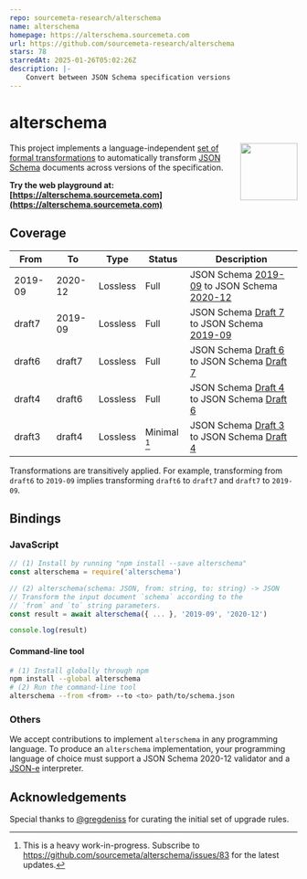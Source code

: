 ```yaml
---
repo: sourcemeta-research/alterschema
name: alterschema
homepage: https://alterschema.sourcemeta.com
url: https://github.com/sourcemeta-research/alterschema
stars: 78
starredAt: 2025-01-26T05:02:26Z
description: |-
    Convert between JSON Schema specification versions
---
```


alterschema
===========

[<img src="./assets/logo.svg" align="right" width="100">](https://json-schema.org)

This project implements a language-independent [set of formal
transformations](https://github.com/jviotti/alterschema/tree/main/legacy/rules) to
automatically transform [JSON Schema](https://json-schema.org) documents across
versions of the specification.

**Try the web playground at:
[https://alterschema.sourcemeta.com](https://alterschema.sourcemeta.com)**

Coverage
--------

| From    | To      | Type     | Status       | Description                                                      |
|---------|---------|----------|--------------|------------------------------------------------------------------|
| 2019-09 | 2020-12 | Lossless | Full         | JSON Schema [2019-09][2019-09] to JSON Schema [2020-12][2020-12] |
| draft7  | 2019-09 | Lossless | Full         | JSON Schema [Draft 7][draft7] to JSON Schema [2019-09][2019-09]  |
| draft6  | draft7  | Lossless | Full         | JSON Schema [Draft 6][draft6] to JSON Schema [Draft 7][draft7]   |
| draft4  | draft6  | Lossless | Full         | JSON Schema [Draft 4][draft4] to JSON Schema [Draft 6][draft6]   |
| draft3  | draft4  | Lossless | Minimal [^1] | JSON Schema [Draft 3][draft3] to JSON Schema [Draft 4][draft4]   |

[^1]: This is a heavy work-in-progress. Subscribe to https://github.com/sourcemeta/alterschema/issues/83 for the latest updates.

Transformations are transitively applied. For example, transforming from
`draft6` to `2019-09` implies transforming `draft6` to `draft7` and `draft7` to
`2019-09`.

Bindings
--------

### JavaScript

```js
// (1) Install by running "npm install --save alterschema"
const alterschema = require('alterschema')

// (2) alterschema(schema: JSON, from: string, to: string) -> JSON
// Transform the input document `schema` according to the
// `from` and `to` string parameters.
const result = await alterschema({ ... }, '2019-09', '2020-12')

console.log(result)
```

#### Command-line tool

```sh
# (1) Install globally through npm
npm install --global alterschema
# (2) Run the command-line tool
alterschema --from <from> --to <to> path/to/schema.json
```

### Others

We accept contributions to implement `alterschema` in any programming language.
To produce an `alterschema` implementation, your programming language of choice
must support a JSON Schema 2020-12 validator and a
[JSON-e](https://json-e.js.org) interpreter.

Acknowledgements
----------------

Special thanks to [@gregdeniss](https://github.com/gregsdennis) for curating
the initial set of upgrade rules.

[2020-12]: https://json-schema.org/draft/2020-12/json-schema-core.html
[2019-09]: https://datatracker.ietf.org/doc/html/draft-handrews-json-schema-02
[draft7]: https://datatracker.ietf.org/doc/html/draft-handrews-json-schema-00
[draft6]: https://datatracker.ietf.org/doc/html/draft-wright-json-schema-01
[draft4]: https://datatracker.ietf.org/doc/html/draft-zyp-json-schema-04
[draft3]: https://datatracker.ietf.org/doc/html/draft-zyp-json-schema-03

